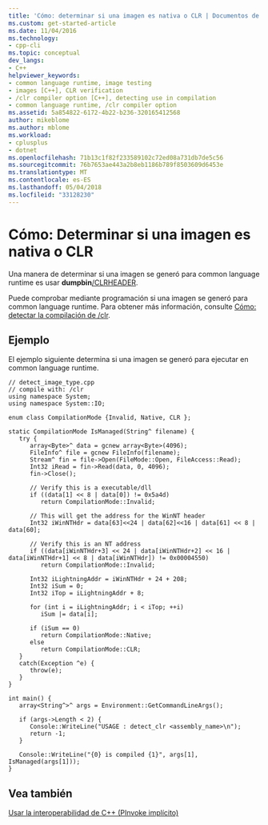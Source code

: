 ```yaml
---
title: 'Cómo: determinar si una imagen es nativa o CLR | Documentos de Microsoft'
ms.custom: get-started-article
ms.date: 11/04/2016
ms.technology:
- cpp-cli
ms.topic: conceptual
dev_langs:
- C++
helpviewer_keywords:
- common language runtime, image testing
- images [C++], CLR verification
- /clr compiler option [C++], detecting use in compilation
- common language runtime, /clr compiler option
ms.assetid: 5a854822-6172-4b22-b236-320165412568
author: mikeblome
ms.author: mblome
ms.workload:
- cplusplus
- dotnet
ms.openlocfilehash: 71b13c1f82f233589102c72ed08a731db7de5c56
ms.sourcegitcommit: 76b7653ae443a2b8eb1186b789f8503609d6453e
ms.translationtype: MT
ms.contentlocale: es-ES
ms.lasthandoff: 05/04/2018
ms.locfileid: "33128230"
---
```

# <a name="how-to-determine-if-an-image-is-native-or-clr"></a>Cómo: Determinar si una imagen es nativa o CLR
Una manera de determinar si una imagen se generó para common language runtime es usar **dumpbin**[/CLRHEADER](../build/reference/clrheader.md).  
  
 Puede comprobar mediante programación si una imagen se generó para common language runtime. Para obtener más información, consulte [Cómo: detectar la compilación de /clr](../dotnet/how-to-detect-clr-compilation.md).  
  
## <a name="example"></a>Ejemplo  
 El ejemplo siguiente determina si una imagen se generó para ejecutar en common language runtime.  
  
```  
// detect_image_type.cpp  
// compile with: /clr  
using namespace System;  
using namespace System::IO;  
  
enum class CompilationMode {Invalid, Native, CLR };  
  
static CompilationMode IsManaged(String^ filename) {  
   try {  
      array<Byte>^ data = gcnew array<Byte>(4096);  
      FileInfo^ file = gcnew FileInfo(filename);  
      Stream^ fin = file->Open(FileMode::Open, FileAccess::Read);  
      Int32 iRead = fin->Read(data, 0, 4096);  
      fin->Close();  
  
      // Verify this is a executable/dll  
      if ((data[1] << 8 | data[0]) != 0x5a4d)  
         return CompilationMode::Invalid;  
  
      // This will get the address for the WinNT header  
      Int32 iWinNTHdr = data[63]<<24 | data[62]<<16 | data[61] << 8 | data[60];  
  
      // Verify this is an NT address  
      if ((data[iWinNTHdr+3] << 24 | data[iWinNTHdr+2] << 16 | data[iWinNTHdr+1] << 8 | data[iWinNTHdr]) != 0x00004550)  
         return CompilationMode::Invalid;  
  
      Int32 iLightningAddr = iWinNTHdr + 24 + 208;  
      Int32 iSum = 0;  
      Int32 iTop = iLightningAddr + 8;  
  
      for (int i = iLightningAddr; i < iTop; ++i)  
         iSum |= data[i];  
  
      if (iSum == 0)  
         return CompilationMode::Native;  
      else  
         return CompilationMode::CLR;  
   }  
   catch(Exception ^e) {  
      throw(e);  
   }  
}  
  
int main() {  
   array<String^>^ args = Environment::GetCommandLineArgs();  
  
   if (args->Length < 2) {  
      Console::WriteLine("USAGE : detect_clr <assembly_name>\n");  
      return -1;  
   }  
  
   Console::WriteLine("{0} is compiled {1}", args[1], IsManaged(args[1]));  
}  
```  
  
## <a name="see-also"></a>Vea también  
 [Usar la interoperabilidad de C++ (PInvoke implícito)](../dotnet/using-cpp-interop-implicit-pinvoke.md)
